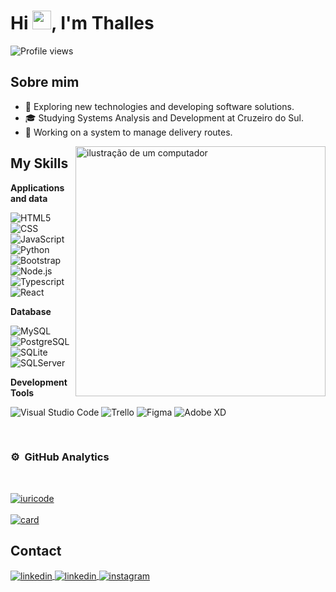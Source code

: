 <h1 align="left">Hi <img src="https://raw.githubusercontent.com/kaueMarques/kaueMarques/master/hi.gif" height="30px">, I'm Thalles</h1>
<p align="left"> <img src="https://komarev.com/ghpvc/?username=thalleppaes&color=red&style=fplastic" alt="Profile views" /> </p>

## Sobre mim

- 🤔 Exploring new technologies and developing software solutions.
- 🎓 Studying Systems Analysis and Development at Cruzeiro do Sul.
- 🔭 Working on a system to manage delivery routes.

<img src="https://raw.githubusercontent.com/MicaelliMedeiros/micaellimedeiros/master/image/computer-illustration.png" alt="ilustração de um computador" min-width="400px" max-width="400px" width="400px" align="right">


## My Skills

**Applications and data**

![HTML5](https://img.shields.io/badge/-HTML5-333333?style=flat&logo=HTML5)
![CSS](https://img.shields.io/badge/-CSS-333333?style=flat&logo=CSS3&logoColor=1572B6)
![JavaScript](https://img.shields.io/badge/-JavaScript-333333?style=flat&logo=javascript)
![Python](https://img.shields.io/badge/-Python-333333?style=flat&logo=Python)
![Bootstrap](https://img.shields.io/badge/-Bootstrap-333333?style=flat&logo=Bootstrap)
![Node.js](https://img.shields.io/badge/-Node.js-333333?style=flat&logo=Node.js)
![Typescript](https://img.shields.io/badge/-Typescript-333333?style=flat&logo=Typescript)
![React](https://img.shields.io/badge/-React-333333?style=flat&logo=React)

**Database**

![MySQL](https://img.shields.io/badge/-MySQL-333333?style=flat&logo=mysql)
![PostgreSQL](https://img.shields.io/badge/-PostgreSQL-333333?style=flat&logo=postgresql)
![SQLite](https://img.shields.io/badge/-SQLite-333333?style=flat&logo=sqlite)
![SQLServer](https://img.shields.io/badge/-SQLServer-333333?style=flat&logo=microsoft%20sql%20server&logoColor=)

**Development Tools**

![Visual Studio Code](https://img.shields.io/badge/-Visual%20Studio%20Code-333333?style=flat&logo=visual-studio-code&logoColor=007ACC)
![Trello](https://img.shields.io/badge/-Trello-333333?style=flat&logo=trello&logoColor=007ACC)
![Figma](https://img.shields.io/badge/-Figma-333333?style=flat&logo=figma&logoColor=007ACC)
![Adobe XD](https://img.shields.io/badge/-Adobe%20XD-333333?style=flat&logo=adobe-xd&logoColor=007ACC)

</br>

### ⚙️ &nbsp;GitHub Analytics

</br>

[![iuricode](https://github-readme-stats.vercel.app/api/top-langs/?username=thallesppaes&theme=dracula&layout=compact)](https://github.com/anuraghazra/github-readme-stats)
</br>
</br>
[![card](https://github-readme-stats.vercel.app/api?username=thallesppaes&theme=dracula&show_icons=true)](https://github.com/anuraghazra/github-readme-stats)


## Contact


<a href="#" target="_blank">
  <img align="center" src="https://img.shields.io/badge/-Email-05122A?style=flat&logo=microsoft-outlook&link=thalles-paes@hotmail.com" alt="linkedin"/>
</a>
<a href="https://linkedin.com/in/thallesppaes" target="_blank">
  <img align="center" src="https://img.shields.io/badge/-thallesppaes-05122A?style=flat&logo=linkedin" alt="linkedin"/>
</a>
<a href="https://instagram.com/thalles.paes" target="_blank">
 <img align="center" src="https://img.shields.io/badge/-thalles.paes-05122A?style=flat&logo=instagram" alt="instagram"/>
</a>

</p>
